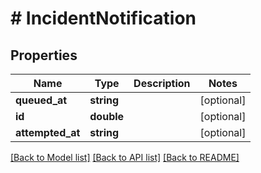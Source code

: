# # IncidentNotification

## Properties

Name | Type | Description | Notes
------------ | ------------- | ------------- | -------------
**queued_at** | **string** |  | [optional] 
**id** | **double** |  | [optional] 
**attempted_at** | **string** |  | [optional] 

[[Back to Model list]](../../README.md#documentation-for-models) [[Back to API list]](../../README.md#documentation-for-api-endpoints) [[Back to README]](../../README.md)


